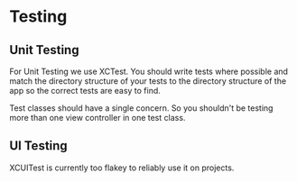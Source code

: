 # Testing

## Unit Testing
For Unit Testing we use XCTest. You should write tests where possible and match the directory structure of your tests to the directory structure of the app so the correct tests are easy to find.

Test classes should have a single concern. So you shouldn't be testing more than one view controller in one test class.

## UI Testing
XCUITest is currently too flakey to reliably use it on projects.